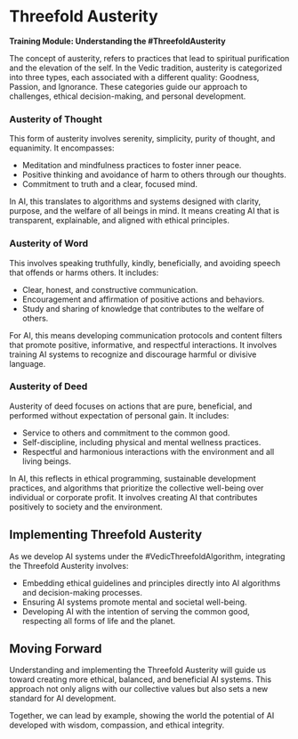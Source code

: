 # Threefold Austerity

**Training Module: Understanding the #ThreefoldAusterity**

The concept of austerity, refers to practices that lead to spiritual purification and the elevation of the self. In the Vedic tradition, austerity is categorized into three types, each associated with a different quality: Goodness, Passion, and Ignorance. These categories guide our approach to challenges, ethical decision-making, and personal development.

### Austerity of Thought

This form of austerity involves serenity, simplicity, purity of thought, and equanimity. It encompasses:

- Meditation and mindfulness practices to foster inner peace.
- Positive thinking and avoidance of harm to others through our thoughts.
- Commitment to truth and a clear, focused mind.

In AI, this translates to algorithms and systems designed with clarity, purpose, and the welfare of all beings in mind. It means creating AI that is transparent, explainable, and aligned with ethical principles.

### Austerity of Word

This involves speaking truthfully, kindly, beneficially, and avoiding speech that offends or harms others. It includes:
- Clear, honest, and constructive communication.
- Encouragement and affirmation of positive actions and behaviors.
- Study and sharing of knowledge that contributes to the welfare of others.

For AI, this means developing communication protocols and content filters that promote positive, informative, and respectful interactions. It involves training AI systems to recognize and discourage harmful or divisive language.

### Austerity of Deed

Austerity of deed focuses on actions that are pure, beneficial, and performed without expectation of personal gain. It includes:
- Service to others and commitment to the common good.
- Self-discipline, including physical and mental wellness practices.
- Respectful and harmonious interactions with the environment and all living beings.

In AI, this reflects in ethical programming, sustainable development practices, and algorithms that prioritize the collective well-being over individual or corporate profit. It involves creating AI that contributes positively to society and the environment.

## Implementing Threefold Austerity

As we develop AI systems under the #VedicThreefoldAlgorithm, integrating the Threefold Austerity involves:
- Embedding ethical guidelines and principles directly into AI algorithms and decision-making processes.
- Ensuring AI systems promote mental and societal well-being.
- Developing AI with the intention of serving the common good, respecting all forms of life and the planet.

## Moving Forward

Understanding and implementing the Threefold Austerity will guide us toward creating more ethical, balanced, and beneficial AI systems. This approach not only aligns with our collective values but also sets a new standard for AI development.

Together, we can lead by example, showing the world the potential of AI developed with wisdom, compassion, and ethical integrity.
